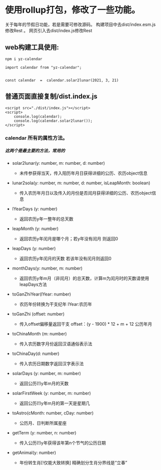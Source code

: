 # 使用rollup打包，修改了一些功能。

关于每年的节假日功能，若是需要可修改源码。
构建项目中去dist/index.esm.js修改Rest 。
网页引入去dist/index.js修改Rest 

## web构建工具使用:
`npm i yz-calendar`


```
import calendar from "yz-calendar";


const calendar  =  calendar.solar2lunar(2021, 3, 21)

```



## 普通页面直接复制/dist.index.js

```
<script src="./dist/index.js"></script>
<script>
    console.log(calendar);
    console.log(calendar.solar2lunar());
</script>

 ```

### calendar 所有的属性方法。

##### 这两个是最主要的方法，常用的

- solar2lunar(y: number, m: number, d: number)
    - 未传参获得当天，传入阳历年月日获得详细的公历、农历object信息
- lunar2sola(y: number, m: number, d: number, isLeapMonth: boolean)
    - 传入农历年月日以及传入的月份是否闰月获得详细的公历、农历object信息


- lYearDays (y: number) 
    - 返回农历y年一整年的总天数
- leapMonth (y: number)
    - 返回农历y年闰月是哪个月；若y年没有闰月 则返回0
- leapDays (y: number)
    - 返回农历y年闰月的天数 若该年没有闰月则返回0
- monthDays(y: number, m: number)
    - 返回农历y年m月（非闰月）的总天数，计算m为闰月时的天数请使用leapDays方法
- toGanZhiYear(lYear: number)
    - 农历年份转换为干支纪年 lYear:农历年
- toGanZhi (offset: number)
    - 传入offset偏移量返回干支 offset：(y - 1900) * 12 + m + 12 公历年月
- toChinaMonth (m: number)
    - 传入农历数字月份返回汉语通俗表示法
- toChinaDay(d: number)
    - 传入农历日期数字返回汉字表示法
- solarDays (y: number, m: number)
    - 返回公历(!)y年m月的天数
- solarFirstWeek (y: number, m: number)
    - 返回公历(!)y年m月的第一天是星期几
- toAstro(cMonth: number, cDay: number)
    - 公历月、日判断所属星座
- getTerm (y: number, n: number)
    - 传入公历(!)y年获得该年第n个节气的公历日期
- getAnimal(y: number)
    - 年份转生肖[!仅能大致转换]  精确划分生肖分界线是“立春”
